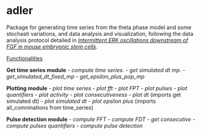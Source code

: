 # adler
Package for generating time series from the theta phase model and some stochasti variations, and data analysis and visualization, following the data analysis protocol detailed in [*Intermittent ERK oscillations downstream of FGF in mouse embryonic stem cells*](https://journals.biologists.com/dev/article/149/4/dev199710/274396/Intermittent-ERK-oscillations-downstream-of-FGF-in).


<ins>Functionalities</ins>

**Get time series module**
    - *compute time series*. 
    - *get simulated dt mp*.
    - *get_simulated_dt_fixed_mp*
    - *get_epsilon_plus_pop_mp*

**Plotting module**
    - *plot time series*
    - *plot fft*
    - *plot FPT*
    - *plot pulses* 
    - *plot quantifiers*
    - *plot activity*
    - *plot consecutiveness*
    - *plot dt* (imports get simulated dt)
    - *plot simulated dt*
    - *plot epsilon plus* (imports all_comninations from time_series)

**Pulse detection module**
    - *compute FFT* 
    - *compute FDT* 
    - *get consecutive* 
    - *compute pulses quantifiers* 
    - *compute pulse detection* 

